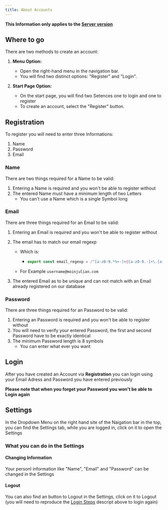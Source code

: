 ```yaml
---
title: About Accounts
---
```


**This Information only applies to the [Server version](https://golf.moinjulian.com)**

## Where to go

There are two methods to create an account:

1. **Menu Option:**

   - Open the right-hand menu in the navigation bar.
   - You will find two distinct options: "Register" and "Login".

2. **Start Page Option:**
   - On the start page, you will find two Setences one to login and one to register
   - To create an account, select the "Register" button.

## Registration

To register you will need to enter three Informations:

1. Name
2. Password
3. Email

### Name

There are two things required for a Name to be valid:

1. Entering a Name is required and you won't be able to register without
2. The entered Name must have a minimum length of two Letters
   - You can't use a Name which is a single Symbol long

### Email

There are three things required for an Email to be valid:

1.  Entering an Email is required and you won't be able to register without
2.  The email has to match our email regexp

    - Which is:

      - ```typescript
        export const email_regexp = /^[a-z0-9.*%+-]+@[a-z0-9.-]+\.[a-z]{2,}$/;
        ```

    - For Example `username@moinjulian.com`

3.  The entered Email as to be unique and can not match with an Email already registered on our database

### Password

There are three things required for an Password to be valid:

1. Entering an Password is required and you won't be able to register without
2. You will need to verify your entered Password, the first and second Password have to be exactly identical
3. The minimum Password length is 8 symbols
   - You can enter what ever you want

## Login

After you have created an Account via **Registration** you can login using your Email Adress and Password you have entered previously

**Please note that when you forget your Password you won't be able to Login again**

## Settings

In the Dropdown Menu on the right hand site of the Naigation bar in the top, you can find the Settings tab, while you are logged in, click on it to open the Settings

### What you can do in the Settings

#### Changing Information

Your personl information like "Name", "Email" and "Password" can be changed in the Settings

#### Logout

You can also find an button to Logout in the Settings, click on it to Logout (you will need to reproduce the [Login Steps](#login) descript above to login again)
